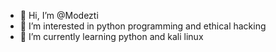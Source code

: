 - 👋 Hi, I’m @Modezti
- 👀 I’m interested in python programming and ethical hacking
- 🌱 I’m currently learning python and kali linux

<!---
Modezti/Modezti is a ✨ special ✨ repository because its `README.md` (this file) appears on your GitHub profile.
You can click the Preview link to take a look at your changes.
--->
